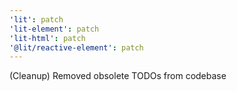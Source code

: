 ```yaml
---
'lit': patch
'lit-element': patch
'lit-html': patch
'@lit/reactive-element': patch
---
```


(Cleanup) Removed obsolete TODOs from codebase
